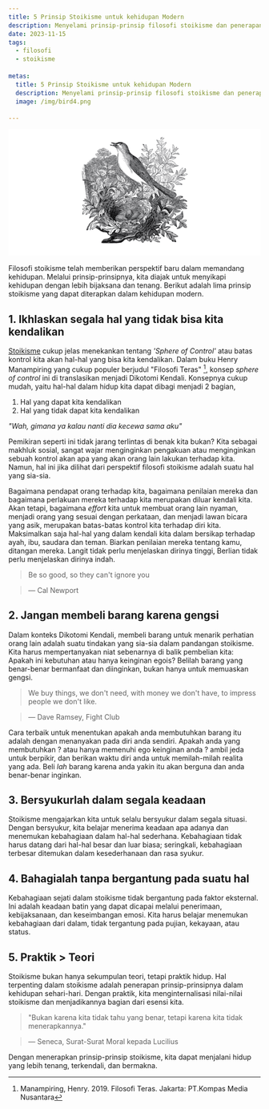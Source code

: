 ```yaml
---
title: 5 Prinsip Stoikisme untuk kehidupan Modern
description: Menyelami prinsip-prinsip filosofi stoikisme dan penerapannya dalam kehidupan modern untuk mencapai ketenangan dan kebahagiaan.
date: 2023-11-15
tags: 
  - filosofi
  - stoikisme

metas:
  title: 5 Prinsip Stoikisme untuk kehidupan Modern
  description: Menyelami prinsip-prinsip filosofi stoikisme dan penerapannya dalam kehidupan modern untuk mencapai ketenangan dan kebahagiaan.
  image: /img/bird4.png

---
```



![prinsip prinsip filosofi stoikisme dalam kehidupan modern illustrasi](/img/bird4.png)

Filosofi stoikisme telah memberikan perspektif baru dalam memandang kehidupan. Melalui prinsip-prinsipnya, kita diajak untuk menyikapi kehidupan dengan lebih bijaksana dan tenang. Berikut adalah lima prinsip stoikisme yang dapat diterapkan dalam kehidupan modern.


## 1. Ikhlaskan segala hal yang tidak bisa kita kendalikan

[Stoikisme](/tags/stoikisme) cukup jelas menekankan tentang *'Sphere of Control'* atau batas kontrol kita akan hal-hal yang bisa kita kendalikan. Dalam buku Henry Manampiring yang cukup populer berjudul "Filosofi Teras" [^1], konsep *sphere of control* ini di translasikan menjadi Dikotomi Kendali. Konsepnya cukup mudah, yaitu hal-hal dalam hidup kita dapat dibagi menjadi 2 bagian, 
1. Hal yang dapat kita kendalikan
2. Hal yang tidak dapat kita kendalikan

*"Wah, gimana ya kalau nanti dia kecewa sama aku"*

Pemikiran seperti ini tidak jarang terlintas di benak kita bukan? Kita sebagai makhluk sosial, sangat wajar menginginkan pengakuan atau menginginkan sebuah kontrol akan apa yang akan orang lain lakukan terhadap kita. Namun, hal ini jika dilihat dari perspektif filosofi stoikisme adalah suatu hal yang sia-sia. 

Bagaimana pendapat orang terhadap kita, bagaimana penilaian mereka dan bagaimana perlakuan mereka terhadap kita merupakan diluar kendali kita. Akan tetapi, bagaimana *effort* kita untuk membuat orang lain nyaman, menjadi orang yang sesuai dengan perkataan, dan menjadi lawan bicara yang asik, merupakan batas-batas kontrol kita terhadap diri kita. Maksimalkan saja hal-hal yang dalam kendali kita dalam bersikap terhadap ayah, ibu, saudara dan teman. Biarkan penilaian mereka tentang kamu, ditangan mereka. Langit tidak perlu menjelaskan dirinya tinggi, Berlian tidak perlu menjelaskan dirinya indah. 

> Be so good, so they can't ignore you

> ― Cal Newport



## 2. Jangan membeli barang karena gengsi
Dalam konteks Dikotomi Kendali, membeli barang untuk menarik perhatian orang lain adalah suatu tindakan yang sia-sia dalam pandangan stoikisme. Kita harus mempertanyakan niat sebenarnya di balik pembelian kita: Apakah ini kebutuhan atau hanya keinginan egois? Belilah barang yang benar-benar bermanfaat dan diinginkan, bukan hanya untuk memuaskan gengsi.

> We buy things, we don't need,
> with money we don't have,
> to impress people we don't like.

> ― Dave Ramsey, Fight Club

Cara terbaik untuk menentukan apakah anda membutuhkan barang itu adalah dengan menanyakan pada diri anda sendiri. Apakah anda yang membutuhkan ? atau hanya memenuhi ego keinginan anda ? ambil jeda untuk berpikir, dan berikan waktu diri anda untuk memilah-milah realita yang ada. Beli *lah* barang karena anda yakin itu akan berguna dan anda benar-benar inginkan.


## 3. Bersyukurlah dalam segala keadaan
Stoikisme mengajarkan kita untuk selalu bersyukur dalam segala situasi. Dengan bersyukur, kita belajar menerima keadaan apa adanya dan menemukan kebahagiaan dalam hal-hal sederhana. Kebahagiaan tidak harus datang dari hal-hal besar dan luar biasa; seringkali, kebahagiaan terbesar ditemukan dalam kesederhanaan dan rasa syukur.


## 4. Bahagialah tanpa bergantung pada suatu hal
Kebahagiaan sejati dalam stoikisme tidak bergantung pada faktor eksternal. Ini adalah keadaan batin yang dapat dicapai melalui penerimaan, kebijaksanaan, dan keseimbangan emosi. Kita harus belajar menemukan kebahagiaan dari dalam, tidak tergantung pada pujian, kekayaan, atau status.



## 5. Praktik > Teori
Stoikisme bukan hanya sekumpulan teori, tetapi praktik hidup. Hal terpenting dalam stoikisme adalah penerapan prinsip-prinsipnya dalam kehidupan sehari-hari. Dengan praktik, kita menginternalisasi nilai-nilai stoikisme dan menjadikannya bagian dari esensi kita.


> "Bukan karena kita tidak tahu yang benar, tetapi karena kita tidak menerapkannya."

> ― Seneca, Surat-Surat Moral kepada Lucilius

Dengan menerapkan prinsip-prinsip stoikisme, kita dapat menjalani hidup yang lebih tenang, terkendali, dan bermakna.



[^1]: Manampiring, Henry. 2019. Filosofi Teras. Jakarta: PT.Kompas Media Nusantara